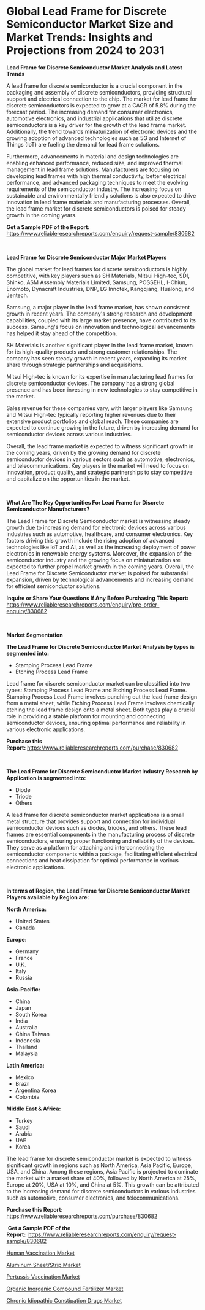 <p><h1>Global Lead Frame for Discrete Semiconductor Market Size and Market Trends: Insights and Projections from 2024 to 2031</h1></p><p><strong>Lead Frame for Discrete Semiconductor Market Analysis and Latest Trends</strong></p>
<p><p>A lead frame for discrete semiconductor is a crucial component in the packaging and assembly of discrete semiconductors, providing structural support and electrical connection to the chip. The market for lead frame for discrete semiconductors is expected to grow at a CAGR of 5.8% during the forecast period. The increasing demand for consumer electronics, automotive electronics, and industrial applications that utilize discrete semiconductors is a key driver for the growth of the lead frame market. Additionally, the trend towards miniaturization of electronic devices and the growing adoption of advanced technologies such as 5G and Internet of Things (IoT) are fueling the demand for lead frame solutions.</p><p>Furthermore, advancements in material and design technologies are enabling enhanced performance, reduced size, and improved thermal management in lead frame solutions. Manufacturers are focusing on developing lead frames with high thermal conductivity, better electrical performance, and advanced packaging techniques to meet the evolving requirements of the semiconductor industry. The increasing focus on sustainable and environmentally friendly solutions is also expected to drive innovation in lead frame materials and manufacturing processes. Overall, the lead frame market for discrete semiconductors is poised for steady growth in the coming years.</p></p>
<p><strong>Get a Sample PDF of the Report:&nbsp;</strong> <a href="https://www.reliableresearchreports.com/enquiry/request-sample/830682">https://www.reliableresearchreports.com/enquiry/request-sample/830682</a></p>
<p>&nbsp;</p>
<p><strong>Lead Frame for Discrete Semiconductor Major Market Players</strong></p>
<p><p>The global market for lead frames for discrete semiconductors is highly competitive, with key players such as SH Materials, Mitsui High-tec, SDI, Shinko, ASM Assembly Materials Limited, Samsung, POSSEHL, I-Chiun, Enomoto, Dynacraft Industries, DNP, LG Innotek, Kangqiang, Hualong, and Jentech.</p><p>Samsung, a major player in the lead frame market, has shown consistent growth in recent years. The company's strong research and development capabilities, coupled with its large market presence, have contributed to its success. Samsung's focus on innovation and technological advancements has helped it stay ahead of the competition.</p><p>SH Materials is another significant player in the lead frame market, known for its high-quality products and strong customer relationships. The company has seen steady growth in recent years, expanding its market share through strategic partnerships and acquisitions.</p><p>Mitsui High-tec is known for its expertise in manufacturing lead frames for discrete semiconductor devices. The company has a strong global presence and has been investing in new technologies to stay competitive in the market.</p><p>Sales revenue for these companies vary, with larger players like Samsung and Mitsui High-tec typically reporting higher revenues due to their extensive product portfolios and global reach. These companies are expected to continue growing in the future, driven by increasing demand for semiconductor devices across various industries.</p><p>Overall, the lead frame market is expected to witness significant growth in the coming years, driven by the growing demand for discrete semiconductor devices in various sectors such as automotive, electronics, and telecommunications. Key players in the market will need to focus on innovation, product quality, and strategic partnerships to stay competitive and capitalize on the opportunities in the market.</p></p>
<p>&nbsp;</p>
<p><strong>What Are The Key Opportunities For Lead Frame for Discrete Semiconductor Manufacturers?</strong></p>
<p><p>The Lead Frame for Discrete Semiconductor market is witnessing steady growth due to increasing demand for electronic devices across various industries such as automotive, healthcare, and consumer electronics. Key factors driving this growth include the rising adoption of advanced technologies like IoT and AI, as well as the increasing deployment of power electronics in renewable energy systems. Moreover, the expansion of the semiconductor industry and the growing focus on miniaturization are expected to further propel market growth in the coming years. Overall, the Lead Frame for Discrete Semiconductor market is poised for substantial expansion, driven by technological advancements and increasing demand for efficient semiconductor solutions.</p></p>
<p><strong>Inquire or Share Your Questions If Any Before Purchasing This Report:</strong> <a href="https://www.reliableresearchreports.com/enquiry/pre-order-enquiry/830682">https://www.reliableresearchreports.com/enquiry/pre-order-enquiry/830682</a></p>
<p>&nbsp;</p>
<p><strong>Market Segmentation</strong></p>
<p><strong>The Lead Frame for Discrete Semiconductor Market Analysis by types is segmented into:</strong></p>
<p><ul><li>Stamping Process Lead Frame</li><li>Etching Process Lead Frame</li></ul></p>
<p><p>Lead frame for discrete semiconductor market can be classified into two types: Stamping Process Lead Frame and Etching Process Lead Frame. Stamping Process Lead Frame involves punching out the lead frame design from a metal sheet, while Etching Process Lead Frame involves chemically etching the lead frame design onto a metal sheet. Both types play a crucial role in providing a stable platform for mounting and connecting semiconductor devices, ensuring optimal performance and reliability in various electronic applications.</p></p>
<p><strong>Purchase this Report:&nbsp;</strong><a href="https://www.reliableresearchreports.com/purchase/830682">https://www.reliableresearchreports.com/purchase/830682</a></p>
<p>&nbsp;</p>
<p><strong>The Lead Frame for Discrete Semiconductor Market Industry Research by Application is segmented into:</strong></p>
<p><ul><li>Diode</li><li>Triode</li><li>Others</li></ul></p>
<p><p>A lead frame for discrete semiconductor market applications is a small metal structure that provides support and connection for individual semiconductor devices such as diodes, triodes, and others. These lead frames are essential components in the manufacturing process of discrete semiconductors, ensuring proper functioning and reliability of the devices. They serve as a platform for attaching and interconnecting the semiconductor components within a package, facilitating efficient electrical connections and heat dissipation for optimal performance in various electronic applications.</p></p>
<p>&nbsp;</p>
<p><strong>In terms of Region, the Lead Frame for Discrete Semiconductor Market Players available by Region are:</strong></p>
<p>
    <p> <strong> North America: </strong>
        <ul>
            <li>United States</li>
            <li>Canada</li>
        </ul>
        </p> 
    <p> <strong> Europe: </strong>
        <ul>
            <li>Germany</li>
            <li>France</li>
            <li>U.K.</li>
            <li>Italy</li>
            <li>Russia</li>
        </ul>
        </p> 
    <p> <strong> Asia-Pacific: </strong>
        <ul>
            <li>China</li>
            <li>Japan</li>
            <li>South Korea</li>
            <li>India</li>
            <li>Australia</li>
            <li>China Taiwan</li>
            <li>Indonesia</li>
            <li>Thailand</li>
            <li>Malaysia</li>
        </ul>
        </p> 
    <p> <strong> Latin America: </strong>
        <ul>
            <li>Mexico</li>
            <li>Brazil</li>
            <li>Argentina Korea</li>
            <li>Colombia</li>
        </ul>
        </p> 
    <p> <strong> Middle East & Africa: </strong>
        <ul>
            <li>Turkey</li>
            <li>Saudi</li>
            <li>Arabia</li>
            <li>UAE</li>
            <li>Korea</li>
        </ul>
    </p>
    </p>
<p><p>The lead frame for discrete semiconductor market is expected to witness significant growth in regions such as North America, Asia Pacific, Europe, USA, and China. Among these regions, Asia Pacific is projected to dominate the market with a market share of 40%, followed by North America at 25%, Europe at 20%, USA at 10%, and China at 5%. This growth can be attributed to the increasing demand for discrete semiconductors in various industries such as automotive, consumer electronics, and telecommunications.</p></p>
<p><strong>Purchase this Report: </strong><a href="https://www.reliableresearchreports.com/purchase/830682">https://www.reliableresearchreports.com/purchase/830682</a></p>
<p>&nbsp;<strong>Get a Sample PDF of the Report:&nbsp;&nbsp;</strong><a href="https://www.reliableresearchreports.com/enquiry/request-sample/830682">https://www.reliableresearchreports.com/enquiry/request-sample/830682</a></p>
<p><strong></strong></p>
<p><p><a href="https://medium.com/@kathyfisher51/human-vaccination-market-size-cagr-trends-2024-2030-633f5dca086f">Human Vaccination Market</a></p><p><a href="https://github.com/cecuraprangm/Market-Research-Report-List-1/blob/main/aluminum-sheetstrip-market.md">Aluminum Sheet/Strip Market</a></p><p><a href="https://medium.com/@kathyfisher51/pertussis-vaccination-market-report-reveals-the-latest-trends-and-growth-opportunities-of-this-0c14ae46491c">Pertussis Vaccination Market</a></p><p><a href="https://github.com/antony131rp/Market-Research-Report-List-2/blob/main/organic-inorganic-compound-fertilizer-market.md">Organic Inorganic Compound Fertilizer Market</a></p><p><a href="https://medium.com/@jessicaholland33/chronic-idiopathic-constipation-drugs-market-report-reveals-the-latest-trends-and-growth-cd84a759bb97">Chronic Idiopathic Constipation Drugs Market</a></p></p>